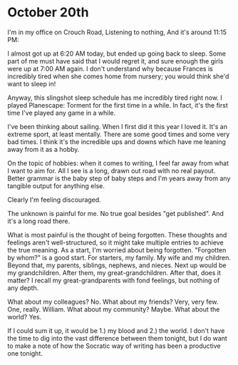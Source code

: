 # October 20th

I'm in my office on Crouch Road,
Listening to nothing,
And it's around 11:15 PM:

I almost got up at 6:20 AM today, but ended up going back to sleep. Some part of me must have said that I would regret it, and sure enough the girls were up at 7:00 AM again. I don't understand why because Frances is incredibly tired when she comes home from nursery; you would think she'd want to sleep in!

Anyway, this slingshot sleep schedule has me incredibly tired right now. I played Planescape: Torment for the first time in a while. In fact, it's the first time I've played any game in a while.

I've been thinking about sailing. When I first did it this year I loved it. It's an extreme sport, at least mentally. There are some good times and some very bad times. I think it's the incredible ups and downs which have me leaning away from it as a hobby.

On the topic of hobbies: when it comes to writing, I feel far away from what I want to aim for. All I see is a long, drawn out road with no real payout. Better grammar is the baby step of baby steps and I'm years away from any tangible output for anything else.

Clearly I'm feeling discouraged. 

The unknown is painful for me. No true goal besides "get published". And it's a long road there.

What is most painful is the thought of being forgotten. These thoughts and feelings aren't well-structured, so it might take multiple entries to achieve the true meaning. As a start, I'm worried about being forgotten. "Forgotten by whom?" is a good start. For starters, my family. My wife and my children. Beyond that, my parents, siblings, nephews, and nieces. Next up would be my grandchildren. After them, my great-grandchildren. After that, does it matter? I recall my great-grandparents with fond feelings, but nothing of any depth. 

What about my colleagues? No.
What about my friends? Very, very few. One, really. William.
What about my community? Maybe.
What about the world? Yes.

If I could sum it up, it would be 1.) my blood and 2.) the world. I don't have the time to dig into the vast difference between them tonight, but I do want to make a note of how the Socratic way of writing has been a productive one tonight.